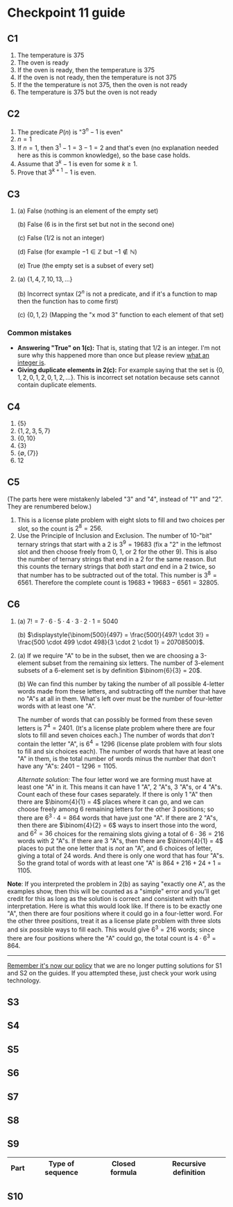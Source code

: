 # Checkpoint 11 guide 

## C1

1. The temperature is 375
2. The oven is ready
3. If the oven is ready, then the temperature is 375
4. If the oven is not ready, then the temperature is not 375
5. If the the temperature is not 375, then the oven is not ready
6. The temperature is 375 but the oven is not ready

## C2

1. The predicate $P(n)$ is "$3^n - 1$ is even"
2. $n=1$
3. If $n=1$, then $3^1 - 1 = 3 - 1 = 2$ and that's even (no explanation needed here as this is common knowledge), so the base case holds. 
4. Assume that $3^k-1$ is even for some $k \geq 1$. 
5. Prove that $3^{k+1} - 1$ is even. 

## C3

1. (a) False (nothing is an element of the empty set)

   (b) False ($6$ is in the first set but not in the second one)

   (c) False ($1/2$ is not an integer)

   (d) False (for example $-1 \in \mathbb{Z}$ but $-1 \not \in \mathbb{N}$)

   (e) True (the empty set is a subset of every set) 

2. (a) $\lbrace 1, 4, 7, 10, 13, \dots \rbrace$

   (b) Incorrect syntax ($2^n$ is not a predicate, and if it's a function to map then the function has to come first)

   (c) $\lbrace 0, 1, 2 \rbrace$ (Mapping the "x mod 3" function to each element of that set)

### Common mistakes 

- **Answering "True" on 1(c):** That is, stating that $1/2$ is an integer. I'm not sure why this happened more than once but please review [what an integer is](https://publish.obsidian.md/mth225/Computer+Arithmetic/Integers). 
- **Giving duplicate elements in 2(c):** For example saying that the set is $\lbrace 0, 1, 2, 0, 1, 2, 0, 1, 2, \dots \rbrace$. This is incorrect set notation because sets cannot contain duplicate elements. 

## C4 

1. $\lbrace 5 \rbrace$
2. $\lbrace 1,2,3,5,7\rbrace$
3. $\lbrace 0,10 \rbrace$
4. $\lbrace 3 \rbrace$
5. $\lbrace \emptyset, \lbrace 7 \rbrace \rbrace$
6. $12$

## C5 

(The parts here were mistakenly labeled "3" and "4", instead of "1" and "2". They are renumbered below.)

1. This is a license plate problem with eight slots to fill and two choices per slot, so the count is $2^8 = 256$. 
2. Use the Principle of Inclusion and Exclusion. The number of 10-"bit" ternary strings that start with a 2 is $3^9 = 19683$ (fix a "2" in the leftmost slot and then choose freely from 0, 1, or 2 for the other 9). This is also the number of ternary strings that end in a 2 for the same reason. But this counts the ternary strings that *both* start *and* end in a 2 twice, so that number has to be subtracted out of the total. This number is $3^8 = 6561$. Therefore the complete count is $19683 + 19683 - 6561 = 32805$. 



## C6

1. (a) $7! = 7 \cdot 6 \cdot 5 \cdot 4 \cdot 3 \cdot 2 \cdot 1 = 5040$

   (b) $\displaystyle{\binom{500}{497} = \frac{500!}{497! \cdot 3!} = \frac{500 \cdot 499 \cdot 498}{3 \cdot 2 \cdot 1} = 20708500}$. 

2. (a) If we require "A" to be in the subset, then we are choosing a 3-element subset from the remaining six letters. The number of 3-element subsets of a 6-element set is by definition $\binom{6}{3} = 20$. 

   (b) We can find this number by taking the number of all possible 4-letter words made from these letters, and subtracting off the number that have no "A"s at all in them. What's left over must be the number of four-letter words with at least one "A". 
   
   The number of words that can possibly be formed from these seven letters is $7^4 = 2401$. (It's a license plate problem where there are four slots to fill and seven choices each.) The number of words that *don't* contain the letter "A", is $6^4 = 1296$ (license plate problem with four slots to fill and six choices each). The number of words that have at least one "A" in them, is the total number of words minus the number that don't have any "A"s: $2401 - 1296 = 1105$. 

   *Alternate solution:* The four letter word we are forming must have at least one "A" in it. This means it can have 1 "A", 2 "A"s, 3 "A"s, or 4 "A"s. Count each of these four cases separately. If there is only 1 "A" then there are $\binom{4}{1} = 4$ places where it can go, and we can choose freely among 6 remaining letters for the other 3 positions; so there are $6^3 \cdot 4 = 864$ words that have just one "A". If there are 2 "A"s, then there are $\binom{4}{2} = 6$ ways to insert those into the word, and $6^2 = 36$ choices for the remaining slots giving a total of $6 \cdot 36 = 216$ words with 2 "A"s. If there are 3 "A"s, then there are $\binom{4}{1} = 4$ places to put the one letter that is *not* an "A", and 6 choices of letter, giving a total of $24$ words. And there is only one word that has four "A"s. So the grand total of words with at least one "A" is $864 + 216 + 24 + 1 = 1105$. 


**Note**: If you interpreted the problem in 2(b) as saying "exactly one A", as the examples show, then this will be counted as a "simple" error and you'll get credit for this as long as the solution is correct and consistent with that interpretation. Here is what this would look like. If there is to be exactly one "A", then there are four positions where it could go in a four-letter word. For the other three positions, treat it as a license plate problem with three slots and six possible ways to fill each. This would give $6^3 = 216$ words; since there are four positions where the "A" could go, the total count is $4 \cdot 6^3 = 864$. 

---

[Remember it's now our policy](https://github.com/RobertTalbert/discretecs/blob/master/MTH225-Winter2024/assignments/checkpoints/Checkpoint%208%20guide.md) that we are no longer putting solutions for S1 and S2 on the guides. If you attempted these, just check your work using technology.

## S3 

## S4

 
## S5



## S6


## S7



## S8


## S9

| Part | Type of sequence | Closed formula | Recursive definition | 
| --- | ---- | ---- | --- | 



## S10

<!-- The characteristic equation for the recurrence relation is
$$r^2 = 3r + 4$$
Getting all the terms on the left gives $r^2 - 3r - 4 = 0$. This factors into $(r-4)(r+1) = 0$ on the left, so the characteristic roots are $r = 4$ and $r=-1$. 

The framework for the solution using those roots is: 
$$a(n) = c_1 (4)^n + c_2 (-1)^n$$

Plugging in $n=0$ gives the equation $5 = c_1 (4)^0 + c_2(-1)^0$ which simplifies to $c_1 + c_2 = 5$. 

Plugging in $n=1$ gives the equation $8 = c_1 (4)^1 + c_2(-1)^1$ which simplifies to $4c_1 - c_2 = 8$. 

Using the "elimination" method for solving the system of equations, we add the left and right sides of the first equation to the left and right sides of the second. The $c_2$ term cancels, leaving us with $5c_1 = 13$. Therefore $c_1 = 13/5$. 

To find $c_2$, plug $c_1 = 13/5$ in to $c_1 + c_2 = 5$ to get $13/5 + c_2 = 5$. Now solve for $c_2$ to get $c_2 = 5 - 13/5 = 12/5$. 

So the final solution is
$$a(n) = \frac{13}{5} (4)^n + \frac{12}{5} (-1)^n$$

(Note: Using decimals, $13/5 = 2.6$ and $12/5 = 2.4$. These are OK to use here.) -->